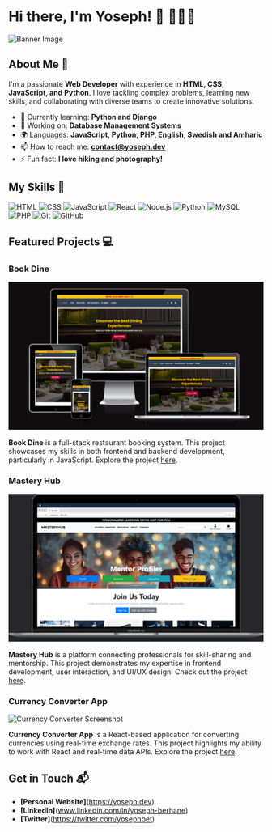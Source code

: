 # Hi there, I'm Yoseph! 👋 👨🏾‍💻

![Banner Image](https://github.com/yosephdev/GitHub-Profile/blob/master/banner.png)

## About Me 🚀

I'm a passionate **Web Developer** with experience in **HTML, CSS, JavaScript, and Python**. I love tackling complex problems, learning new skills, and collaborating with diverse teams to create innovative solutions.

- 🌱 Currently learning: **Python and Django**
- 🔭 Working on: **Database Management Systems**
- 🌍 Languages: **JavaScript, Python, PHP, English, Swedish and Amharic**
- 📫 How to reach me: **contact@yoseph.dev**
- ⚡ Fun fact: **I love hiking and photography!**

## My Skills 🧠

![HTML](https://img.shields.io/badge/-HTML-E34F26?style=flat-square&logo=html5&logoColor=white)
![CSS](https://img.shields.io/badge/-CSS-1572B6?style=flat-square&logo=css3&logoColor=white)
![JavaScript](https://img.shields.io/badge/-JavaScript-F7DF1E?style=flat-square&logo=javascript&logoColor=black)
![React](https://img.shields.io/badge/-React-61DAFB?style=flat-square&logo=react&logoColor=black)
![Node.js](https://img.shields.io/badge/-Node.js-339933?style=flat-square&logo=node.js&logoColor=white)
![Python](https://img.shields.io/badge/-Python-3776AB?style=flat-square&logo=python&logoColor=white)
![MySQL](https://img.shields.io/badge/-MySQL-4479A1?style=flat-square&logo=mysql&logoColor=white)
![PHP](https://img.shields.io/badge/-PHP-777BB4?style=flat-square&logo=php&logoColor=white)
![Git](https://img.shields.io/badge/-Git-F05032?style=flat-square&logo=git&logoColor=white)
![GitHub](https://img.shields.io/badge/-GitHub-181717?style=flat-square&logo=github&logoColor=white)


## Featured Projects 💻

### Book Dine

![Book Dine Screenshot](https://github.com/yosephdev/book-dine/blob/main/docs/readme_images/image-mockup.png) 

**Book Dine** is a full-stack restaurant booking system. This project showcases my skills in both frontend and backend development, particularly in JavaScript. Explore the project [here](https://github.com/yosephdev/book-dine).

### Mastery Hub

![Mastery Hub Screenshot](https://github.com/yosephdev/mastery-hub/blob/main/docs/readme_images/Macbook.png?raw=true)

**Mastery Hub** is a platform connecting professionals for skill-sharing and mentorship. This project demonstrates my expertise in frontend development, user interaction, and UI/UX design. Check out the project [here](https://github.com/yosephdev/mastery-hub).

### Currency Converter App

![Currency Converter Screenshot](https://github.com/yosephdev/currency-converter-app/raw/main/image-mockup.png)

**Currency Converter App** is a React-based application for converting currencies using real-time exchange rates. This project highlights my ability to work with React and real-time data APIs. Explore the project [here](https://github.com/yosephdev/currency-converter-app).


## Get in Touch 📬

- **[Personal Website]**(https://yoseph.dev)
- **[LinkedIn]**(www.linkedin.com/in/yoseph-berhane)
- **[Twitter]**(https://twitter.com/yosephbet)
